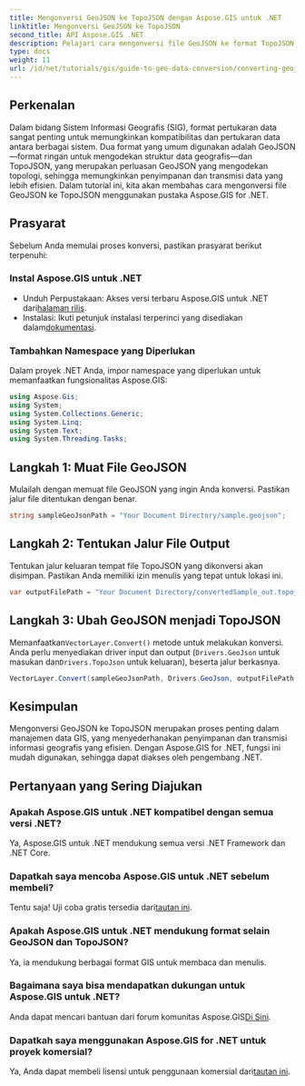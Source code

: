 ```yaml
---
title: Mengonversi GeoJSON ke TopoJSON dengan Aspose.GIS untuk .NET
linktitle: Mengonversi GeoJSON ke TopoJSON
second_title: API Aspose.GIS .NET
description: Pelajari cara mengonversi file GeoJSON ke format TopoJSON dengan mudah menggunakan pustaka Aspose.GIS for .NET yang canggih. Tutorial langkah demi langkah ini mencakup semuanya, mulai dari instalasi hingga eksekusi.
type: docs
weight: 11
url: /id/net/tutorials/gis/guide-to-geo-data-conversion/converting-geojson-to-topojson/
---
```

## Perkenalan

Dalam bidang Sistem Informasi Geografis (SIG), format pertukaran data sangat penting untuk memungkinkan kompatibilitas dan pertukaran data antara berbagai sistem. Dua format yang umum digunakan adalah GeoJSON—format ringan untuk mengodekan struktur data geografis—dan TopoJSON, yang merupakan perluasan GeoJSON yang mengodekan topologi, sehingga memungkinkan penyimpanan dan transmisi data yang lebih efisien. Dalam tutorial ini, kita akan membahas cara mengonversi file GeoJSON ke TopoJSON menggunakan pustaka Aspose.GIS for .NET.

## Prasyarat

Sebelum Anda memulai proses konversi, pastikan prasyarat berikut terpenuhi:

### Instal Aspose.GIS untuk .NET

-  Unduh Perpustakaan: Akses versi terbaru Aspose.GIS untuk .NET dari[halaman rilis](https://releases.aspose.com/gis/net/).
-  Instalasi: Ikuti petunjuk instalasi terperinci yang disediakan dalam[dokumentasi](https://reference.aspose.com/gis/net/).

### Tambahkan Namespace yang Diperlukan

Dalam proyek .NET Anda, impor namespace yang diperlukan untuk memanfaatkan fungsionalitas Aspose.GIS:

```csharp
using Aspose.Gis;
using System;
using System.Collections.Generic;
using System.Linq;
using System.Text;
using System.Threading.Tasks;
```

## Langkah 1: Muat File GeoJSON

Mulailah dengan memuat file GeoJSON yang ingin Anda konversi. Pastikan jalur file ditentukan dengan benar.

```csharp
string sampleGeoJsonPath = "Your Document Directory/sample.geojson";
```

## Langkah 2: Tentukan Jalur File Output

Tentukan jalur keluaran tempat file TopoJSON yang dikonversi akan disimpan. Pastikan Anda memiliki izin menulis yang tepat untuk lokasi ini.

```csharp
var outputFilePath = "Your Document Directory/convertedSample_out.topojson";
```

## Langkah 3: Ubah GeoJSON menjadi TopoJSON

 Memanfaatkan`VectorLayer.Convert()` metode untuk melakukan konversi. Anda perlu menyediakan driver input dan output (`Drivers.GeoJson` untuk masukan dan`Drivers.TopoJson` untuk keluaran), beserta jalur berkasnya.

```csharp
VectorLayer.Convert(sampleGeoJsonPath, Drivers.GeoJson, outputFilePath, Drivers.TopoJson);
```

## Kesimpulan

Mengonversi GeoJSON ke TopoJSON merupakan proses penting dalam manajemen data GIS, yang menyederhanakan penyimpanan dan transmisi informasi geografis yang efisien. Dengan Aspose.GIS for .NET, fungsi ini mudah digunakan, sehingga dapat diakses oleh pengembang .NET.

## Pertanyaan yang Sering Diajukan

### Apakah Aspose.GIS untuk .NET kompatibel dengan semua versi .NET?

Ya, Aspose.GIS untuk .NET mendukung semua versi .NET Framework dan .NET Core.

### Dapatkah saya mencoba Aspose.GIS untuk .NET sebelum membeli?

 Tentu saja! Uji coba gratis tersedia dari[tautan ini](https://releases.aspose.com/).

### Apakah Aspose.GIS untuk .NET mendukung format selain GeoJSON dan TopoJSON?

Ya, ia mendukung berbagai format GIS untuk membaca dan menulis.

### Bagaimana saya bisa mendapatkan dukungan untuk Aspose.GIS untuk .NET?

 Anda dapat mencari bantuan dari forum komunitas Aspose.GIS[Di Sini](https://forum.aspose.com/c/gis/33).

### Dapatkah saya menggunakan Aspose.GIS for .NET untuk proyek komersial?

 Ya, Anda dapat membeli lisensi untuk penggunaan komersial dari[tautan ini](https://purchase.conholdate.com/buy).